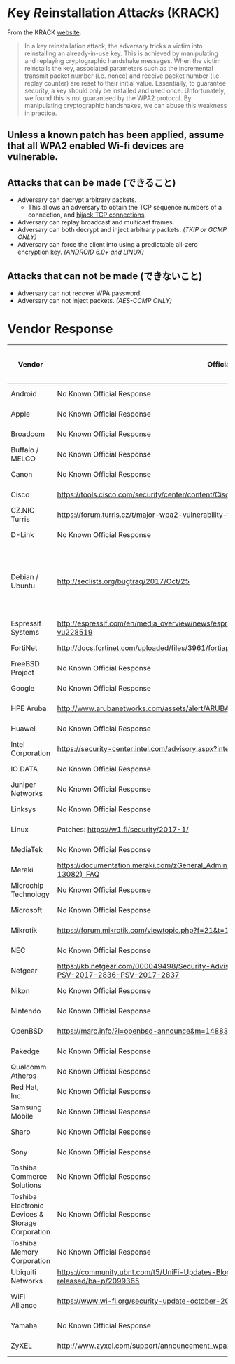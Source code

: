 # *K*ey *R*einstallation *A*tta*ck*s (KRACK)

From the KRACK <a href="https://www.krackattacks.com/">website</a>:
> In a key reinstallation attack, the adversary tricks a victim into reinstalling an already-in-use key. This is achieved by manipulating and replaying cryptographic handshake messages. When the victim reinstalls the key, associated parameters such as the incremental transmit packet number (i.e. nonce) and receive packet number (i.e. replay counter) are reset to their initial value. Essentially, to guarantee security, a key should only be installed and used once. Unfortunately, we found this is not guaranteed by the WPA2 protocol. By manipulating cryptographic handshakes, we can abuse this weakness in practice.

## Unless a known patch has been applied, assume that all WPA2 enabled Wi-fi devices are vulnerable.

## Attacks that can be made (できること)
* Adversary can decrypt arbitrary packets.
  * This allows an adversary to obtain the TCP sequence numbers of a connection, and <a href="https://en.wikipedia.org/wiki/TCP_sequence_prediction_attack">hijack TCP connections</a>.
* Adversary can replay broadcast and multicast frames.
* Adversary can both decrypt and inject arbitrary packets. *(TKIP or GCMP ONLY)*
* Adversary can force the client into using a predictable all-zero encryption key. *(ANDROID 6.0+ and LINUX)*

## Attacks that can not be made (できないこと)
* Adversary can not recover WPA password.
* Adversary can not inject packets. *(AES-CCMP ONLY)*


# Vendor Response

| Vendor                                           | Official Response                                                                                               | Comment                                                                                                                                                                                                                                                                                                                                                                                                                                                                                                                                                                                                                                                                                                                                                         | Last Checked | Last Updated | Date Notified by CERT |
|--------------------------------------------------|-----------------------------------------------------------------------------------------------------------------|-----------------------------------------------------------------------------------------------------------------------------------------------------------------------------------------------------------------------------------------------------------------------------------------------------------------------------------------------------------------------------------------------------------------------------------------------------------------------------------------------------------------------------------------------------------------------------------------------------------------------------------------------------------------------------------------------------------------------------------------------------------------|--------------|--------------|-----------------------|
| Android                                          | No Known Official Response                                                                                      | Android 6.0 and above affected (Android uses wpa_supplicant and therefore is affected).                                                                                                                                                                                                                                                                                                                                                                                                                                                                                                                                                                                                                                                                         | 2017-10-16   | 2017-10-16   |                       |
| Apple                                            | No Known Official Response                                                                                      | N/A                                                                                                                                                                                                                                                                                                                                                                                                                                                                                                                                                                                                                                                                                                                                                             | 2017-10-16   | 2017-10-16   |                       |
| Broadcom                                         | No Known Official Response                                                                                      | N/A                                                                                                                                                                                                                                                                                                                                                                                                                                                                                                                                                                                                                                                                                                                                                             | 2017-10-16   | 2017-10-16   |                       |
| Buffalo / MELCO                                  | No Known Official Response                                                                                      | N/A                                                                                                                                                                                                                                                                                                                                                                                                                                                                                                                                                                                                                                                                                                                                                             | 2017-10-16   | 2017-10-16   |                       |
| Canon                                            | No Known Official Response                                                                                      | N/A                                                                                                                                                                                                                                                                                                                                                                                                                                                                                                                                                                                                                                                                                                                                                             | 2017-10-16   | 2017-10-16   |                       |
| Cisco                                            | https://tools.cisco.com/security/center/content/CiscoSecurityAdvisory/cisco-sa-20171016-wpa                     | Multiple Cisco wireless products are affected by these vulnerabilities.                                                                                                                                                                                                                                                                                                                                                                                                                                                                                                                                                                                                                                                                                         | 2017-10-16   | 2017-10-16   | 28 Aug 2017           |
| CZ.NIC Turris                                    | https://forum.turris.cz/t/major-wpa2-vulnerability-to-be-disclosed/5363/8                                       | via @spike411: CZ.NIC Turris team is testing a fix (backported from hostapd upstream):https://gitlab.labs.nic.cz/turris/openwrt/commit/a60970f33f65bfb1d531ce822bfd28ee049a702f                                                                                                                                                                                                                                                                                                                                                                                                                                                                                                                                                                                 | 2017-10-16   | 2017-10-16   |                       |
| D-Link                                           | No Known Official Response                                                                                      | N/A                                                                                                                                                                                                                                                                                                                                                                                                                                                                                                                                                                                                                                                                                                                                                             | 2017-10-16   | 2017-10-16   |                       |
| Debian / Ubuntu                                  | http://seclists.org/bugtraq/2017/Oct/25                                                                         | * Add patches to fix WPA protocol vulnerabilities (CVE-2017-13077,    CVE-2017-13078, CVE-2017-13079, CVE-2017-13080, CVE-2017-13081,    CVE-2017-13082, CVE-2017-13086, CVE-2017-13087, CVE-2017-13088):    - hostapd: Avoid key reinstallation in FT handshake    - Prevent reinstallation of an already in-use group key    - Extend protection of GTK/IGTK reinstallation of WNM-Sleep Mode cases    - Fix PTK rekeying to generate a new ANonce    - TDLS: Reject TPK-TK reconfiguration    - WNM: Ignore WNM-Sleep Mode Response if WNM-Sleep Mode has not been used    - WNM: Ignore WNM-Sleep Mode Response without pending request    - FT: Do not allow multiple Reassociation Response frames    - TDLS: Ignore incoming TDLS Setup Response retries | 2017-10-16   | 2017-10-16   |                       |
| Espressif Systems                                | http://espressif.com/en/media_overview/news/espressif-releases-patches-wifi-vulnerabilities-cert-vu228519       | Espressif released patches for the WiFi vulnerabilities in their products including ESP-IDF, ESP8266 RTOS and ESP8266 NON-OS. Arduino ESP32 will be updated shortly.                                                                                                                                                                                                                                                                                                                                                                                                                                                                                                                                                                                                                                                                                                                                                                  | 2017-10-16   | 2017-10-16   | 22 Sep 2017           |
| FortiNet                                         | http://docs.fortinet.com/uploaded/files/3961/fortiap-v5.6.1-release-notes.pdf                                   | FortiAP 5.6.1 is no longer vulnerable to the following CVE Reference:...CVE-2017-13077CVE-2017-13078CVE-2017-13079CVE-2017-13080CVE-2017-13081CVE-2017-13082                                                                                                                                                                                                                                                                                                                                                                                                                                                                                                                                                                                                    | 2017-10-16   | 2017-10-16   |                       |
| FreeBSD Project                                  | No Known Official Response                                                                                      | N/A                                                                                                                                                                                                                                                                                                                                                                                                                                                                                                                                                                                                                                                                                                                                                             | 2017-10-16   | 2017-10-16   | 28 Aug 2017           |
| Google                                           | No Known Official Response                                                                                      | N/A                                                                                                                                                                                                                                                                                                                                                                                                                                                                                                                                                                                                                                                                                                                                                             | 2017-10-16   | 2017-10-16   |                       |
| HPE Aruba                                        | http://www.arubanetworks.com/assets/alert/ARUBA-PSA-2017-007.txt                                                | N/A                                                                                                                                                                                                                                                                                                                                                                                                                                                                                                                                                                                                                                                                                                                                                             | 2017-10-16   | 2017-10-16   | 28 Aug 2017           |
| Huawei                                           | No Known Official Response                                                                                      | N/A                                                                                                                                                                                                                                                                                                                                                                                                                                                                                                                                                                                                                                                                                                                                                             | 2017-10-16   | 2017-10-16   |                       |
| Intel Corporation                                | https://security-center.intel.com/advisory.aspx?intelid=INTEL-SA-00101&languageid=en-fr                                                                                      | N/A                                                                                                                                                                                                                                                                                                                                                                                                                                                                                                                                                                                                                                                                                                                                                             | 2017-10-16   | 2017-10-16   | 28 Aug 2017           |
| IO DATA                                          | No Known Official Response                                                                                      | N/A                                                                                                                                                                                                                                                                                                                                                                                                                                                                                                                                                                                                                                                                                                                                                             | 2017-10-16   | 2017-10-16   |                       |
| Juniper Networks                                 | No Known Official Response                                                                                      | N/A                                                                                                                                                                                                                                                                                                                                                                                                                                                                                                                                                                                                                                                                                                                                                             | 2017-10-16   | 2017-10-16   | 28 Aug 2017           |
| Linksys                                          | No Known Official Response                                                                                      | N/A                                                                                                                                                                                                                                                                                                                                                                                                                                                                                                                                                                                                                                                                                                                                                             | 2017-10-16   | 2017-10-16   |                       |
| Linux                                            | Patches: https://w1.fi/security/2017-1/                                                                         | wpa_supplicant version 2.4 and above is affected. Linux's wpa_supplicant v2.6 is also vulnerable to the installation of an all-zero encryption key in the 4-way handshake.                                                                                                                                                                                                                                                                                                                                                                                                                                                                                                                                                                                      | 2017-10-16   | 2017-10-16   |                       |
| MediaTek                                         | No Known Official Response                                                                                      | N/A                                                                                                                                                                                                                                                                                                                                                                                                                                                                                                                                                                                                                                                                                                                                                             | 2017-10-16   | 2017-10-16   |                       |
| Meraki                                           | https://documentation.meraki.com/zGeneral_Administration/Support/802.11r_Vulnerability_(CVE%3A_2017-13082)_FAQ  | Fixed for Cisco Meraki in 24.11 and 25.7                                                                                                                                                                                                                                                                                                                                                                                                                                                                                                                                                                                                                                                                                                                        | 2017-10-16   | 2017-10-16   |                       |
| Microchip Technology                             | No Known Official Response                                                                                      | N/A                                                                                                                                                                                                                                                                                                                                                                                                                                                                                                                                                                                                                                                                                                                                                             | 2017-10-16   | 2017-10-16   | 28 Aug 2017           |
| Microsoft                                        | No Known Official Response                                                                                      | N/A                                                                                                                                                                                                                                                                                                                                                                                                                                                                                                                                                                                                                                                                                                                                                             | 2017-10-16   | 2017-10-16   |                       |
| Mikrotik                                         | https://forum.mikrotik.com/viewtopic.php?f=21&t=126695                                                          | We released fixed versions last week, so if you upgrade your devices routinely, no further action is required.                                                                                                                                                                                                                                                                                                                                                                                                                                                                                                                                                                                                                                                  | 2017-10-16   | 2017-10-16   |                       |
| NEC                                              | No Known Official Response                                                                                      | N/A                                                                                                                                                                                                                                                                                                                                                                                                                                                                                                                                                                                                                                                                                                                                                             | 2017-10-16   | 2017-10-16   |                       |
| Netgear                                          | https://kb.netgear.com/000049498/Security-Advisory-for-WPA-2-Vulnerabilities-PSV-2017-2826-PSV-2017-2836-PSV-2017-2837 | N/A                                                                                                                                                                                                                                                                                                                                                                                                                                                                                                                                                                                                                                                                                                                                                      | 2017-10-16   | 2017-10-16   |                       |
| Nikon                                            | No Known Official Response                                                                                      | N/A                                                                                                                                                                                                                                                                                                                                                                                                                                                                                                                                                                                                                                                                                                                                                             | 2017-10-16   | 2017-10-16   |                       |
| Nintendo                                         | No Known Official Response                                                                                      | N/A                                                                                                                                                                                                                                                                                                                                                                                                                                                                                                                                                                                                                                                                                                                                                             | 2017-10-16   | 2017-10-16   |                       |
| OpenBSD                                          | https://marc.info/?l=openbsd-announce&m=148839684520133&w=2                                                     | This problem only affects OpenBSD clients. OpenBSD access points are unaffected. The problem has been fixed in -current. For 5.9 and 6.0 the following errata patches are available.                                                                                                                                                                                                                                                                                                                                                                                                                                                                                                                                                                            | 2017-10-16   | 2017-10-16   |                       |
| Pakedge                                          | No Known Official Response                                                                                      | Via @spike411 "They have acknowledged they have received my enquiry but don’t have any info about the state of this vulnerability in their products."                                                                                                                                                                                                                                                                                                                                                                                                                                                                                                                                                                                                           | 2017-10-16   | 2017-10-16   |                       |
| Qualcomm Atheros                                 | No Known Official Response                                                                                      | N/A                                                                                                                                                                                                                                                                                                                                                                                                                                                                                                                                                                                                                                                                                                                                                             | 2017-10-16   | 2017-10-16   |                       |
| Red Hat, Inc.                                    | No Known Official Response                                                                                      | N/A                                                                                                                                                                                                                                                                                                                                                                                                                                                                                                                                                                                                                                                                                                                                                             | 2017-10-16   | 2017-10-16   | 28 Aug 2017           |
| Samsung Mobile                                   | No Known Official Response                                                                                      | N/A                                                                                                                                                                                                                                                                                                                                                                                                                                                                                                                                                                                                                                                                                                                                                             | 2017-10-16   | 2017-10-16   | 28 Aug 2017           |
| Sharp                                            | No Known Official Response                                                                                      | N/A                                                                                                                                                                                                                                                                                                                                                                                                                                                                                                                                                                                                                                                                                                                                                             | 2017-10-16   | 2017-10-16   |                       |
| Sony                                             | No Known Official Response                                                                                      | N/A                                                                                                                                                                                                                                                                                                                                                                                                                                                                                                                                                                                                                                                                                                                                                             | 2017-10-16   | 2017-10-16   |                       |
| Toshiba Commerce Solutions                       | No Known Official Response                                                                                      | N/A                                                                                                                                                                                                                                                                                                                                                                                                                                                                                                                                                                                                                                                                                                                                                             | 2017-10-16   | 2017-10-16   | 15 Sep 2017           |
| Toshiba Electronic Devices & Storage Corporation | No Known Official Response                                                                                      | N/A                                                                                                                                                                                                                                                                                                                                                                                                                                                                                                                                                                                                                                                                                                                                                             | 2017-10-16   | 2017-10-16   | 28 Aug 2017           |
| Toshiba Memory Corporation                       | No Known Official Response                                                                                      | N/A                                                                                                                                                                                                                                                                                                                                                                                                                                                                                                                                                                                                                                                                                                                                                             | 2017-10-16   | 2017-10-16   | 28 Aug 2017           |
| Ubiquiti Networks                                | https://community.ubnt.com/t5/UniFi-Updates-Blog/FIRMWARE-3-9-3-7537-for-UAP-USW-has-been-released/ba-p/2099365 | Ubiquiti has released 3.9.3.7537 in beta to mitigate these vulnerabilities.                                                                                                                                                                                                                                                                                                                                                                                                                                                                                                                                                                                                                                                                                     | 2017-10-16   | 2017-10-16   |                       |
| WiFi Alliance                                    | https://www.wi-fi.org/security-update-october-2017                                                              | Users should refer to their Wi-Fi device vendor’s website or security advisories to determine if their device has been affected and has an update available. As always, Wi-Fi users should ensure they have installed the latest recommended updates from device manufacturers.                                                                                                                                                                                                                                                                                                                                                                                                                                                                                 | 2017-10-16   | 2017-10-16   |                       |
| Yamaha                                           | No Known Official Response                                                                                      | N/A                                                                                                                                                                                                                                                                                                                                                                                                                                                                                                                                                                                                                                                                                                                                                             | 2017-10-16   | 2017-10-16   |                       |
| ZyXEL                                            | http://www.zyxel.com/support/announcement_wpa2_key_management.shtml                                                                                      | N/A                                                                                                                                                                                                                                                                                                                                                                                                                                                                                                                                                                                                                                                                                                                                                             | 2017-10-16   | 2017-10-16   | 28 Aug 2017           |
